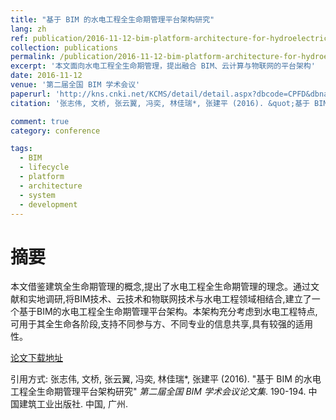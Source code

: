 ```yaml
---
title: "基于 BIM 的水电工程全生命期管理平台架构研究"
lang: zh
ref: publication/2016-11-12-bim-platform-architecture-for-hydroelectric-projects
collection: publications
permalink: /publication/2016-11-12-bim-platform-architecture-for-hydroelectric-projects
excerpt: '本文面向水电工程全生命期管理，提出融合 BIM、云计算与物联网的平台架构'
date: 2016-11-12
venue: '第二届全国 BIM 学术会议'
paperurl: 'http://kns.cnki.net/KCMS/detail/detail.aspx?dbcode=CPFD&dbname=CPFDLAST2016&filename=JGCB201611001034&v=MTc0NTg5dkh5bmxVNzNJSlY4Vkx5ckliTEc0SDlmTnJvOUZaZXNNQ0JOS3VoZGhuajk4VG5qcXF4ZEVlTU9VS3JpZlp1'
citation: '张志伟, 文桥, 张云翼, 冯奕, 林佳瑞*, 张建平 (2016). &quot;基于 BIM 的水电工程全生命期管理平台架构研究&quot; <i>第二届全国 BIM 学术会议论文集</i>. 190-194. 中国建筑工业出版社. 中国, 广州.'

comment: true
category: conference

tags: 
  - BIM
  - lifecycle
  - platform
  - architecture
  - system
  - development
---
```



摘要
====

本文借鉴建筑全生命期管理的概念,提出了水电工程全生命期管理的理念。通过文献和实地调研,将BIM技术、云技术和物联网技术与水电工程领域相结合,建立了一个基于BIM的水电工程全生命期管理平台架构。本架构充分考虑到水电工程特点,可用于其全生命各阶段,支持不同参与方、不同专业的信息共享,具有较强的适用性。

[论文下载地址](http://kns.cnki.net/KCMS/detail/detail.aspx?dbcode=CPFD&dbname=CPFDLAST2016&filename=JGCB201611001034&v=MTc0NTg5dkh5bmxVNzNJSlY4Vkx5ckliTEc0SDlmTnJvOUZaZXNNQ0JOS3VoZGhuajk4VG5qcXF4ZEVlTU9VS3JpZlp1)

引用方式: 张志伟, 文桥, 张云翼, 冯奕, 林佳瑞*, 张建平 (2016). &quot;基于 BIM 的水电工程全生命期管理平台架构研究&quot; <i>第二届全国 BIM 学术会议论文集</i>. 190-194. 中国建筑工业出版社. 中国, 广州.